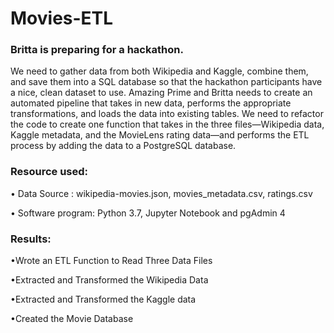 # Movies-ETL
### Britta is preparing for a hackathon. 

We need to gather data from both Wikipedia and Kaggle, combine them, and save them into a SQL database so that the hackathon participants have a nice, clean dataset to use. Amazing Prime and Britta needs to create an automated pipeline that takes in new data, performs the appropriate transformations, and loads the data into existing tables. We need to refactor the code to create one function that takes in the three files—Wikipedia data, Kaggle metadata, and the MovieLens rating data—and performs the ETL process by adding the data to a PostgreSQL database.

### Resource used:
• Data Source : wikipedia-movies.json, movies_metadata.csv, ratings.csv

• Software program:  Python 3.7, Jupyter Notebook and pgAdmin 4

### Results:
•Wrote an ETL Function to Read Three Data Files

•Extracted and Transformed the Wikipedia Data

•Extracted and Transformed the Kaggle data

•Created the Movie Database
